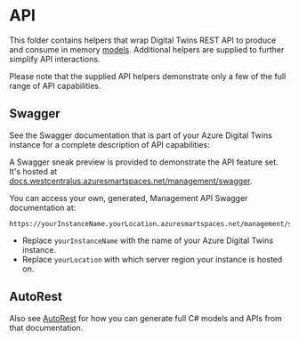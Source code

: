 # API

This folder contains helpers that wrap Digital Twins REST API to produce and consume in memory [models](../models/README.md). Additional helpers are supplied to further simplify API interactions.

Please note that the supplied API helpers demonstrate only a few of the full range of API capabilities.

## Swagger

See the Swagger documentation that is part of your Azure Digital Twins instance for a complete description of API capabilities:

A Swagger sneak preview is provided to demonstrate the API feature set. It's hosted at [docs.westcentralus.azuresmartspaces.net/management/swagger](https://docs.westcentralus.azuresmartspaces.net/management/swagger).

You can access your own, generated, Management API Swagger documentation at:

```plaintext
https://yourInstanceName.yourLocation.azuresmartspaces.net/management/swagger
```

* Replace `yourInstanceName` with the name of your Azure Digital Twins instance.  
* Replace `yourLocation` with which server region your instance is hosted on.  

## AutoRest

Also see [AutoRest](https://github.com/Azure/autorest) for how you can generate full C# models and APIs from that documentation.
